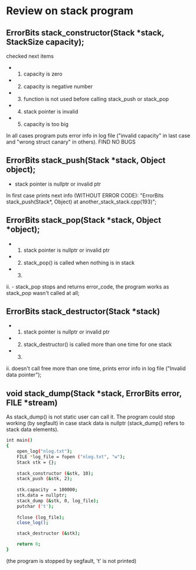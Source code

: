 # Review on stack program

## ErrorBits stack_constructor(Stack *stack, StackSize capacity);

checked next items
- 1. capacity is zero
- 2. capacity is negative number
- 3. function is not used before calling stack_push or stack_pop
- 4. stack pointer is invalid
- 5. capacity is too big

In all cases program puts error info in log file ("invalid capacity" in last case and "wrong struct canary" in others).
FIND NO BUGS

## ErrorBits stack_push(Stack *stack, Object object);

- stack pointer is nullptr or invalid ptr

In first case prints next info (WITHOUT ERROR CODE): "ErrorBits stack_push(Stack*, Object) at another_stack_stack.cpp(193)";


## ErrorBits stack_pop(Stack *stack, Object *object);


- 1. stack pointer is nullptr or invalid ptr
- 2. stack_pop() is called when nothing is in stack
- 3.

ii. - stack_pop stops and returns error_code, the program works as stack_pop wasn't called at all;

## ErrorBits stack_destructor(Stack *stack) 

- 1. stack pointer is nullptr or invalid ptr
- 2. stack_destructor() is called more than one time for one stack
- 3.

ii. doesn't call free more than one time, prints error info in log file ("Invalid data pointer");

## void stack_dump(Stack *stack, ErrorBits error, FILE *stream)

As stack_dump() is not static user can call it.
The program could stop working (by segfault) in case stack data is nullptr (stack_dump() refers to stack data elements).
```sh
int main() 
{
    open_log("nlog.txt");
    FILE *log_file = fopen ("nlog.txt", "w");
    Stack stk = {};
    
    stack_constructor (&stk, 10);
    stack_push (&stk, 2);
    
    stk.capacity  = 100000;
    stk.data = nullptr;
    stack_dump (&stk, 0, log_file); 
    putchar ('t');
    
    fclose (log_file);
    close_log();

    stack_destructor (&stk);

    return 0;
}
```

(the program is stopped by segfault, 't' is not printed)
